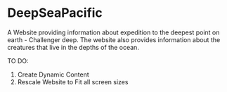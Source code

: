 # DeepSeaPacific
A Website providing information about expedition to the deepest point on earth - Challenger deep. 
The website also provides information about the creatures that live in the depths of the ocean. 


TO DO: 

1. Create Dynamic Content
2. Rescale Website to Fit all screen sizes
